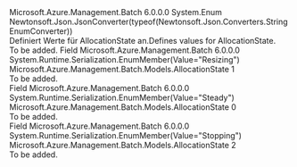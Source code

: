 <Type Name="AllocationState" FullName="Microsoft.Azure.Management.Batch.Models.AllocationState">
  <TypeSignature Language="C#" Value="public enum AllocationState" />
  <TypeSignature Language="ILAsm" Value=".class public auto ansi sealed AllocationState extends System.Enum" />
  <TypeSignature Language="DocId" Value="T:Microsoft.Azure.Management.Batch.Models.AllocationState" />
  <TypeSignature Language="VB.NET" Value="Public Enum AllocationState" />
  <TypeSignature Language="F#" Value="type AllocationState = " />
  <AssemblyInfo>
    <AssemblyName>Microsoft.Azure.Management.Batch</AssemblyName>
    <AssemblyVersion>6.0.0.0</AssemblyVersion>
  </AssemblyInfo>
  <Base>
    <BaseTypeName>System.Enum</BaseTypeName>
  </Base>
  <Attributes>
    <Attribute>
      <AttributeName>Newtonsoft.Json.JsonConverter(typeof(Newtonsoft.Json.Converters.StringEnumConverter))</AttributeName>
    </Attribute>
  </Attributes>
  <Docs>
    <summary>
            <span data-ttu-id="29738-101">Definiert Werte für AllocationState an.</span><span class="sxs-lookup"><span data-stu-id="29738-101">Defines values for AllocationState.</span></span>
            </summary>
    <remarks>To be added.</remarks>
  </Docs>
  <Members>
    <Member MemberName="Resizing">
      <MemberSignature Language="C#" Value="Resizing" />
      <MemberSignature Language="ILAsm" Value=".field public static literal valuetype Microsoft.Azure.Management.Batch.Models.AllocationState Resizing = int32(1)" />
      <MemberSignature Language="DocId" Value="F:Microsoft.Azure.Management.Batch.Models.AllocationState.Resizing" />
      <MemberSignature Language="VB.NET" Value="Resizing" />
      <MemberSignature Language="F#" Value="Resizing = 1" Usage="Microsoft.Azure.Management.Batch.Models.AllocationState.Resizing" />
      <MemberType>Field</MemberType>
      <AssemblyInfo>
        <AssemblyName>Microsoft.Azure.Management.Batch</AssemblyName>
        <AssemblyVersion>6.0.0.0</AssemblyVersion>
      </AssemblyInfo>
      <Attributes>
        <Attribute>
          <AttributeName>System.Runtime.Serialization.EnumMember(Value="Resizing")</AttributeName>
        </Attribute>
      </Attributes>
      <ReturnValue>
        <ReturnType>Microsoft.Azure.Management.Batch.Models.AllocationState</ReturnType>
      </ReturnValue>
      <MemberValue>1</MemberValue>
      <Docs>
        <summary>To be added.</summary>
      </Docs>
    </Member>
    <Member MemberName="Steady">
      <MemberSignature Language="C#" Value="Steady" />
      <MemberSignature Language="ILAsm" Value=".field public static literal valuetype Microsoft.Azure.Management.Batch.Models.AllocationState Steady = int32(0)" />
      <MemberSignature Language="DocId" Value="F:Microsoft.Azure.Management.Batch.Models.AllocationState.Steady" />
      <MemberSignature Language="VB.NET" Value="Steady" />
      <MemberSignature Language="F#" Value="Steady = 0" Usage="Microsoft.Azure.Management.Batch.Models.AllocationState.Steady" />
      <MemberType>Field</MemberType>
      <AssemblyInfo>
        <AssemblyName>Microsoft.Azure.Management.Batch</AssemblyName>
        <AssemblyVersion>6.0.0.0</AssemblyVersion>
      </AssemblyInfo>
      <Attributes>
        <Attribute>
          <AttributeName>System.Runtime.Serialization.EnumMember(Value="Steady")</AttributeName>
        </Attribute>
      </Attributes>
      <ReturnValue>
        <ReturnType>Microsoft.Azure.Management.Batch.Models.AllocationState</ReturnType>
      </ReturnValue>
      <MemberValue>0</MemberValue>
      <Docs>
        <summary>To be added.</summary>
      </Docs>
    </Member>
    <Member MemberName="Stopping">
      <MemberSignature Language="C#" Value="Stopping" />
      <MemberSignature Language="ILAsm" Value=".field public static literal valuetype Microsoft.Azure.Management.Batch.Models.AllocationState Stopping = int32(2)" />
      <MemberSignature Language="DocId" Value="F:Microsoft.Azure.Management.Batch.Models.AllocationState.Stopping" />
      <MemberSignature Language="VB.NET" Value="Stopping" />
      <MemberSignature Language="F#" Value="Stopping = 2" Usage="Microsoft.Azure.Management.Batch.Models.AllocationState.Stopping" />
      <MemberType>Field</MemberType>
      <AssemblyInfo>
        <AssemblyName>Microsoft.Azure.Management.Batch</AssemblyName>
        <AssemblyVersion>6.0.0.0</AssemblyVersion>
      </AssemblyInfo>
      <Attributes>
        <Attribute>
          <AttributeName>System.Runtime.Serialization.EnumMember(Value="Stopping")</AttributeName>
        </Attribute>
      </Attributes>
      <ReturnValue>
        <ReturnType>Microsoft.Azure.Management.Batch.Models.AllocationState</ReturnType>
      </ReturnValue>
      <MemberValue>2</MemberValue>
      <Docs>
        <summary>To be added.</summary>
      </Docs>
    </Member>
  </Members>
</Type>